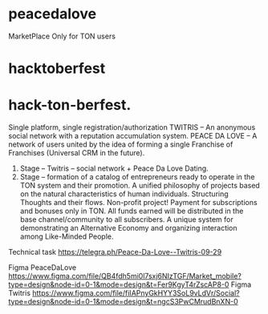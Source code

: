 # peacedalove
MarketPlace Only for TON users
# hacktoberfest  
# hack-ton-berfest.

Single platform, single registration/authorization
TWITRIS – An anonymous social network with a reputation accumulation system.
PEACE DA LOVE – A network of users united by the idea of forming a single Franchise of Franchises (Universal CRM in the future).
1. Stage – Twitris – social network + Peace Da Love Dating.
2. Stage – formation of a catalog of entrepreneurs ready to operate in the TON system and their promotion.
A unified philosophy of projects based on the natural characteristics of human individuals. Structuring Thoughts and their flows. Non-profit project! Payment for subscriptions and bonuses only in TON. All funds earned will be distributed in the base channel/community to all subscribers. A unique system for demonstrating an Alternative Economy and organizing interaction among Like-Minded People.

Technical task https://telegra.ph/Peace-Da-Love--Twitris-09-29

Figma PeaceDaLove https://www.figma.com/file/QB4fdh5mi0l7sxj6NIzTGF/Market_mobile?type=design&node-id=0-1&mode=design&t=Fer9KgyT4rZscAP8-0
Figma Twitris https://www.figma.com/file/fiIAPnyGkHYY3SoL9vLdVr/Social?type=design&node-id=0-1&mode=design&t=ngcS3PwCMrudBnXN-0
